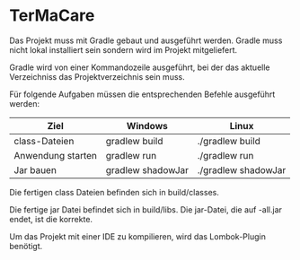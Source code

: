 # TerMaCare

Das Projekt muss mit Gradle gebaut und ausgeführt werden.
Gradle muss nicht lokal installiert sein sondern wird im Projekt mitgeliefert.

Gradle wird von einer Kommandozeile ausgeführt, bei der das aktuelle Verzeichniss das Projektverzeichnis sein muss.

Für folgende Aufgaben müssen die entsprechenden Befehle ausgeführt werden:

Ziel              | Windows           | Linux
----------------- | ----------------- | -------------------
class-Dateien     | gradlew build     | ./gradlew build
Anwendung starten | gradlew run       | ./gradlew run
Jar bauen         | gradlew shadowJar | ./gradlew shadowJar

Die fertigen class Dateien befinden sich in build/classes.

Die fertige jar Datei befindet sich in build/libs.
Die jar-Datei, die auf -all.jar endet, ist die korrekte.

Um das Projekt mit einer IDE zu kompilieren, wird das Lombok-Plugin benötigt.
